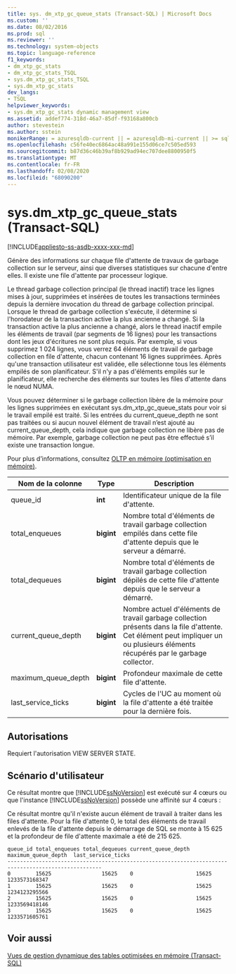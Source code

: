 ```yaml
---
title: sys. dm_xtp_gc_queue_stats (Transact-SQL) | Microsoft Docs
ms.custom: ''
ms.date: 08/02/2016
ms.prod: sql
ms.reviewer: ''
ms.technology: system-objects
ms.topic: language-reference
f1_keywords:
- dm_xtp_gc_stats
- dm_xtp_gc_stats_TSQL
- sys.dm_xtp_gc_stats_TSQL
- sys.dm_xtp_gc_stats
dev_langs:
- TSQL
helpviewer_keywords:
- sys.dm_xtp_gc_stats dynamic management view
ms.assetid: addef774-318d-46a7-85df-f93168a800cb
author: stevestein
ms.author: sstein
monikerRange: = azuresqldb-current || = azuresqldb-mi-current || >= sql-server-2016 || >= sql-server-linux-2017 || = sqlallproducts-allversions
ms.openlocfilehash: c56fe40ec6864ac48a991e155d06ce7c505ed593
ms.sourcegitcommit: b87d36c46b39af8b929ad94ec707dee8800950f5
ms.translationtype: MT
ms.contentlocale: fr-FR
ms.lasthandoff: 02/08/2020
ms.locfileid: "68090200"
---
```

# <a name="sysdm_xtp_gc_queue_stats-transact-sql"></a>sys.dm_xtp_gc_queue_stats (Transact-SQL)

[!INCLUDE[appliesto-ss-asdb-xxxx-xxx-md](../../includes/appliesto-ss-asdb-xxxx-xxx-md.md)]

  Génère des informations sur chaque file d'attente de travaux de garbage collection sur le serveur, ainsi que diverses statistiques sur chacune d'entre elles. Il existe une file d'attente par processeur logique.  
  
 Le thread garbage collection principal (le thread inactif) trace les lignes mises à jour, supprimées et insérées de toutes les transactions terminées depuis la dernière invocation du thread de garbage collection principal. Lorsque le thread de garbage collection s'exécute, il détermine si l'horodateur de la transaction active la plus ancienne a changé. Si la transaction active la plus ancienne a changé, alors le thread inactif empile les éléments de travail (par segments de 16 lignes) pour les transactions dont les jeux d'écritures ne sont plus requis. Par exemple, si vous supprimez 1 024 lignes, vous verrez 64 éléments de travail de garbage collection en file d'attente, chacun contenant 16 lignes supprimées.  Après qu'une transaction utilisateur est validée, elle sélectionne tous les éléments empilés de son planificateur. S'il n'y a pas d'éléments empilés sur le planificateur, elle recherche des éléments sur toutes les files d'attente dans le nœud NUMA.  
  
 Vous pouvez déterminer si le garbage collection libère de la mémoire pour les lignes supprimées en exécutant sys.dm_xtp_gc_queue_stats pour voir si le travail empilé est traité. Si les entrées du current_queue_depth ne sont pas traitées ou si aucun nouvel élément de travail n’est ajouté au current_queue_depth, cela indique que garbage collection ne libère pas de mémoire. Par exemple, garbage collection ne peut pas être effectué s’il existe une transaction longue.  
  
 Pour plus d’informations, consultez [OLTP en mémoire &#40;optimisation en mémoire&#41;](../../relational-databases/in-memory-oltp/in-memory-oltp-in-memory-optimization.md).  
  

|Nom de la colonne|Type|Description|  
|-----------------|----------|-----------------|  
|queue_id|**int**|Identificateur unique de la file d'attente.|  
|total_enqueues|**bigint**|Nombre total d'éléments de travail garbage collection empilés dans cette file d'attente depuis que le serveur a démarré.|  
|total_dequeues|**bigint**|Nombre total d'éléments de travail garbage collection dépilés de cette file d'attente depuis que le serveur a démarré.|  
|current_queue_depth|**bigint**|Nombre actuel d'éléments de travail garbage collection présents dans la file d'attente. Cet élément peut impliquer un ou plusieurs éléments récupérés par le garbage collector.|  
|maximum_queue_depth|**bigint**|Profondeur maximale de cette file d'attente.|  
|last_service_ticks|**bigint**|Cycles de l'UC au moment où la file d'attente a été traitée pour la dernière fois.|  
  
## <a name="permissions"></a>Autorisations  
 Requiert l'autorisation VIEW SERVER STATE.  
  
## <a name="user-scenario"></a>Scénario d'utilisateur  
 Ce résultat montre que [!INCLUDE[ssNoVersion](../../includes/ssnoversion-md.md)] est exécuté sur 4 cœurs ou que l'instance [!INCLUDE[ssNoVersion](../../includes/ssnoversion-md.md)] possède une affinité sur 4 cœurs :  
  
 Ce résultat montre qu'il n'existe aucun élément de travail à traiter dans les files d'attente. Pour la file d'attente 0, le total des éléments de travail enlevés de la file d'attente depuis le démarrage de SQL se monte à 15 625 et la profondeur de file d'attente maximale a été de 215 625.  
  
```  
queue_id total_enqueues total_dequeues current_queue_depth  maximum_queue_depth  last_service_ticks  
----------------------------------------------------------------------------------------------------  
0        15625                15625    0                    15625                1233573168347  
1        15625                15625    0                    15625                1234123295566  
2        15625                15625    0                    15625                1233569418146  
3        15625                15625    0                    15625                1233571605761  
```  
  
## <a name="see-also"></a>Voir aussi  
 [Vues de gestion dynamique des tables optimisées en mémoire &#40;Transact-SQL&#41;](../../relational-databases/system-dynamic-management-views/memory-optimized-table-dynamic-management-views-transact-sql.md)  
  
  
